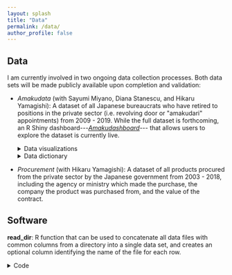 ```yaml
---
layout: splash
title: "Data"
permalink: /data/
author_profile: false
---
```


## Data

I am currently involved in two ongoing data collection processes. Both data sets will be made publicly available upon completion and validation: 

- *Amakudata* (with Sayumi Miyano, Diana Stanescu, and Hikaru Yamagishi): A dataset of all Japanese bureaucrats who have retired to positions in the private sector (i.e. revolving door or "amakudari" appointments) from 2009 - 2019. While the full dataset is forthcoming, an R Shiny dashboard---[*Amakudashboard*](https://trevorincerti.shinyapps.io/amakudashboard/)--- that allows users to explore the dataset is currently live.
  <details>
  <summary>Data visualizations</summary>
  <ul>
    <li><a href="https://www.trevorincerti.com/files/ministry_publicinterest.html">Flows of bureaucrats from ministries to top public corporations</a>.</li>
    <li><a href="https://www.trevorincerti.com/files/ministry_private.html">Flows of bureaucrats from ministries to top private sector corporations</a>.</li>
    <li><a href="https://www.trevorincerti.com/files/ministry_industry.html">Flows of bureaucrats from ministries to publicly traded companies by industry</a>.</li>
  </ul>
  </details>
  <details>
  <summary>Data dictionary</summary>
  <ul>
    <li> Coming soon </li>
  </ul>
  </details>

- *Procurement* (with Hikaru Yamagishi): A dataset of all products procured from the private sector by the Japanese government from 2003 - 2018, including the agency or ministry which made the purchase, the company the product was purchased from, and the value of the contract.


## Software 

**read_dir**: R function that can be used to concatenate all data files with common columns from a directory into a single data set, and creates an optional column identifying the name of the file for each row. 
<details markdown=1><summary markdown="span">Code</summary>
```R
# ¯¯¯¯¯¯¯¯¯¯¯¯¯¯¯¯¯¯¯¯¯¯¯¯¯¯¯¯¯¯¯¯¯¯¯¯¯¯¯¯¯¯¯¯¯¯¯¯¯¯¯¯¯¯¯¯¯¯¯¯¯¯¯¯¯¯¯¯¯¯¯¯¯¯¯¯¯¯
# DESCRIPTION ----
# ______________________________________________________________________________

# Last updated 7 April, 2022 by Trevor Incerti

# This file contains a function that can be used to concatenate all data 
# files with common columns from a directory into a single data set, 
# and creates an optional column identifying the name of the file for 
# each row. 

# This can be useful for e.g., administrative data provided in individual 
# files by city. The current function supports any delimited text data files 
# and Excel files. Support for other data types will be added. 

# ¯¯¯¯¯¯¯¯¯¯¯¯¯¯¯¯¯¯¯¯¯¯¯¯¯¯¯¯¯¯¯¯¯¯¯¯¯¯¯¯¯¯¯¯¯¯¯¯¯¯¯¯¯¯¯¯¯¯¯¯¯¯¯¯¯¯¯¯¯¯¯¯¯¯¯¯¯¯
# REQUIRED LIBRARIES AND HELPER FUNCTIONS ----
# ______________________________________________________________________________

#### Import/define pipe operator from magrittr ####
`%>%` <- magrittr::`%>%`

#### Helper functions #### 
read_flnm <- function(flnm, delim = NULL, skip = NULL) {
    read_delim(flnm, delim = delim, skip = skip, 
               col_types = cols(.default = "c")) %>% 
      mutate(filename = tools::file_path_sans_ext(fs::path_file(flnm)))
}

read_flnm_xl <- function(flnm, sheet = NULL, skip = NULL) {
    readxl::read_excel(flnm, sheet = sheet, skip = skip) %>% 
      mutate(filename = tools::file_path_sans_ext(fs::path_file(flnm)))
}

# ¯¯¯¯¯¯¯¯¯¯¯¯¯¯¯¯¯¯¯¯¯¯¯¯¯¯¯¯¯¯¯¯¯¯¯¯¯¯¯¯¯¯¯¯¯¯¯¯¯¯¯¯¯¯¯¯¯¯¯¯¯¯¯¯¯¯¯¯¯¯¯¯¯¯¯¯¯¯
# DEFINE MAIN FUNCTION ----
# ______________________________________________________________________________

# Function arguments:
# path = filepath of directory where data files are located.
# extension = extension of data files. Currently accepts all extensions
#   compatible with readr::read_delim and "xlsx" for Excel.
# filename: Optional argument that will create a "filename" column with the 
#   name of the imported file (minus extension) when set to TRUE. 
# delim = Single character used to separate fields within a record. E.g. ",".
# sheet = Sheet to import if importing from Excel. 
# skip = Number of rows to skip when importing each file.

####  Main function: read in and append all files in a directory #### 
read_dir = function(path, extension, delim, filename, sheet = NULL, skip = 0) {
  
  # Stop and display errors if conflicting arguments are entered
  if (!missing(sheet) & extension != "xlsx") {
    stop("Error: Argument 'sheet' only applies to Excel files")
    
  # Read in delimited text data files
  } else if (filename == FALSE & extension != "xlsx") {
    list.files(path = path,
               pattern = paste0("*.", extension),
               full.names = T) %>%
      purrr::map_df(~read_delim(., delim = delim, skip = skip, 
                         col_types = cols(.default = "c")))
    
  } else if (filename == TRUE & extension != "xlsx") {
    list.files(path = path,
               pattern = paste0("*.", extension),
               full.names = T) %>%
      purrr::map_df(~read_flnm(., delim = delim, skip = skip))
    
  # Read in Excel data files  
   } else if (extension == "xlsx" & filename == F) {
    list.files(path = path,
               pattern = paste0("*.", extension),
               full.names = T) %>%
       purrr::map_df(~readxl::read_excel(., sheet = sheet, skip = skip))
    
  } else if (extension == "xlsx" & filename == T) {
    list.files(path = path,
               pattern = paste0("*.", extension),
               full.names = T) %>%
      purrr::map_df(~read_flnm_xl(., sheet = sheet, skip = skip))
  }
}

```

</details>











